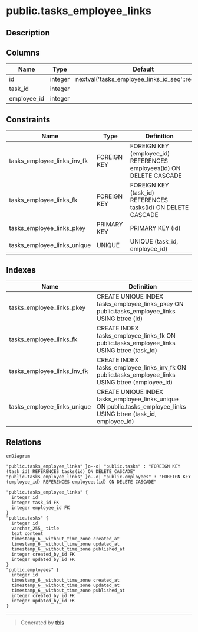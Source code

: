 # public.tasks_employee_links

## Description

## Columns

| Name        | Type    | Default                                          | Nullable | Children | Parents                                 | Comment |
| ----------- | ------- | ------------------------------------------------ | -------- | -------- | --------------------------------------- | ------- |
| id          | integer | nextval('tasks_employee_links_id_seq'::regclass) | false    |          |                                         |         |
| task_id     | integer |                                                  | true     |          | [public.tasks](public.tasks.md)         |         |
| employee_id | integer |                                                  | true     |          | [public.employees](public.employees.md) |         |

## Constraints

| Name                        | Type        | Definition                                                           |
| --------------------------- | ----------- | -------------------------------------------------------------------- |
| tasks_employee_links_inv_fk | FOREIGN KEY | FOREIGN KEY (employee_id) REFERENCES employees(id) ON DELETE CASCADE |
| tasks_employee_links_fk     | FOREIGN KEY | FOREIGN KEY (task_id) REFERENCES tasks(id) ON DELETE CASCADE         |
| tasks_employee_links_pkey   | PRIMARY KEY | PRIMARY KEY (id)                                                     |
| tasks_employee_links_unique | UNIQUE      | UNIQUE (task_id, employee_id)                                        |

## Indexes

| Name                        | Definition                                                                                                        |
| --------------------------- | ----------------------------------------------------------------------------------------------------------------- |
| tasks_employee_links_pkey   | CREATE UNIQUE INDEX tasks_employee_links_pkey ON public.tasks_employee_links USING btree (id)                     |
| tasks_employee_links_fk     | CREATE INDEX tasks_employee_links_fk ON public.tasks_employee_links USING btree (task_id)                         |
| tasks_employee_links_inv_fk | CREATE INDEX tasks_employee_links_inv_fk ON public.tasks_employee_links USING btree (employee_id)                 |
| tasks_employee_links_unique | CREATE UNIQUE INDEX tasks_employee_links_unique ON public.tasks_employee_links USING btree (task_id, employee_id) |

## Relations

```mermaid
erDiagram

"public.tasks_employee_links" }o--o| "public.tasks" : "FOREIGN KEY (task_id) REFERENCES tasks(id) ON DELETE CASCADE"
"public.tasks_employee_links" }o--o| "public.employees" : "FOREIGN KEY (employee_id) REFERENCES employees(id) ON DELETE CASCADE"

"public.tasks_employee_links" {
  integer id
  integer task_id FK
  integer employee_id FK
}
"public.tasks" {
  integer id
  varchar_255_ title
  text content
  timestamp_6__without_time_zone created_at
  timestamp_6__without_time_zone updated_at
  timestamp_6__without_time_zone published_at
  integer created_by_id FK
  integer updated_by_id FK
}
"public.employees" {
  integer id
  timestamp_6__without_time_zone created_at
  timestamp_6__without_time_zone updated_at
  timestamp_6__without_time_zone published_at
  integer created_by_id FK
  integer updated_by_id FK
}
```

---

> Generated by [tbls](https://github.com/k1LoW/tbls)

